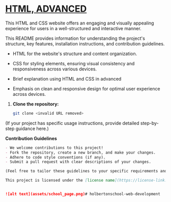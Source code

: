 # [HTML, ADVANCED](https://your-website.link)


This HTML and CSS website offers an engaging and visually appealing experience for users in a well-structured and interactive manner.

This README provides information for understanding the project's structure, key features, installation instructions, and contribution guidelines.

- HTML for the website's structure and content organization.
- CSS for styling elements, ensuring visual consistency and responsiveness across various devices.

- Brief explanation using HTML and CSS in advanced
- Emphasis on clean and responsive design for optimal user experience across devices.

1. **Clone the repository:**
   ```bash
   git clone <invalid URL removed>

(If your project has specific usage instructions, provide detailed step-by-step guidance here.)


**Contribution Guidelines**

```markdown
- We welcome contributions to this project!
- Fork the repository, create a new branch, and make your changes.
- Adhere to code style conventions (if any).
- Submit a pull request with clear descriptions of your changes.

(Feel free to tailor these guidelines to your specific requirements and preferences.)

This project is licensed under the [license name](https://license-link.org).


![alt text](assets/school_page.png)# holbertonschool-web-development
